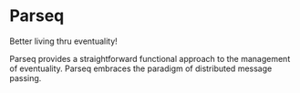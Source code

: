 
# Parseq

Better living thru eventuality!

Parseq provides a straightforward functional approach to the management of eventuality. Parseq embraces the paradigm of distributed message passing.
